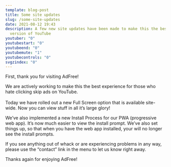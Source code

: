```yaml
---
template: blog-post
title: Some site updates
slug: /some-site-updates
date: 2021-08-12 19:43
description: A few new site updates have been made to make this the best Ad Free
  version of YouTube
youtuber: "0"
youtubestart: "0"
youtubeend: "0"
youtubemute: "1"
youtubecontrols: "0"
svgzindex: "0"
---
```

First, thank you for visiting AdFree! 

We are actively working to make this the best experience for those who hate clicking skip ads on YouTube. \
\
Today we have rolled out a new Full Screen option that is available site-wide. Now you can view stuff in all it’s large glory!

We’ve also implemented a new Install Process for our PWA (progressive web app). It’s now much easier to view the install prompt. We’ve also set things up, so that when you have the web app installed, your will no longer see the install prompts.

If you see anything out of whack or are experiencing problems in any way, please use the “contact” link in the menu to let us know right away.



Thanks again for enjoying AdFree!